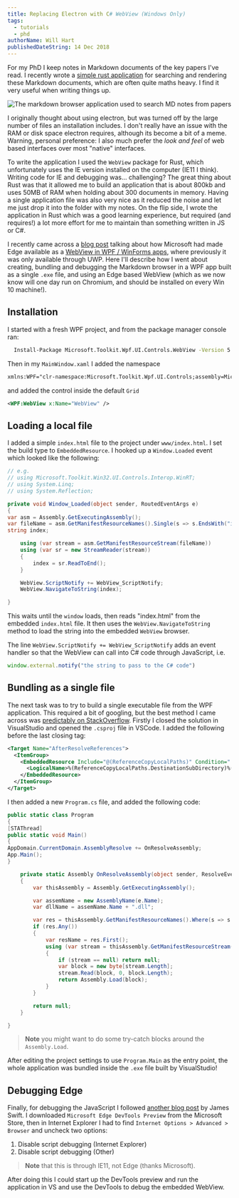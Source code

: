 ```yaml
---
title: Replacing Electron with C# WebView (Windows Only)
tags:
  - tutorials
  - phd
authorName: Will Hart
publishedDateString: 14 Dec 2018
---
```


For my PhD I keep notes in Markdown documents of the key papers I've read. I
recently wrote a [simple rust
application](https://github.com/will-hart/markdown-browser/) for searching and
rendering these Markdown documents, which are often quite maths heavy. I find it
very useful when writing things up.

![The markdown browser application used to search MD notes from papers](/images/markdownbrowser.png)

I originally thought about using electron, but was turned off by the large
number of files an installation includes. I don't really have an issue with the
RAM or disk space electron requires, although its become a bit of a meme.
Warning, personal preference: I also much prefer the _look and feel_ of web
based interfaces over most "native" interfaces.

To write the application I used the `WebView` package for Rust, which
unfortunately uses the IE version installed on the computer (IE11 I think).
Writing code for IE and debugging was... challenging? The great thing about Rust
was that it allowed me to build an application that is about 800kb and uses 50MB
of RAM when holding about 300 documents in memory. Having a single application
file was also very nice as it reduced the noise and let me just drop it into the
folder with my notes. On the flip side, I wrote the application in Rust which
was a good learning experience, but required (and requires!) a lot more effort
for me to maintain than something written in JS or C#.

I recently came across a [blog
post](https://docs.microsoft.com/en-au/windows/communitytoolkit/controls/wpf-winforms/webview)
talking about how Microsoft had made Edge available as a [WebView in WPF /
WinForms
apps](https://www.nuget.org/packages/Microsoft.Toolkit.Wpf.UI.Controls.WebView),
where previously it was only available through UWP. Here I'll describe how I
went about creating, bundling and debugging the Markdown browser in a WPF app
built as a single `.exe` file, and using an Edge based WebView (which as we now
know will one day run on Chromium, and should be installed on every Win 10
machine!).

## Installation

I started with a fresh WPF project, and from the package manager console ran:

```bash
  Install-Package Microsoft.Toolkit.Wpf.UI.Controls.WebView -Version 5.0.1
```

Then in my `MainWindow.xaml` I added the namespace

```XML
xmlns:WPF="clr-namespace:Microsoft.Toolkit.Wpf.UI.Controls;assembly=Microsoft.Toolkit.Wpf.UI.Controls.WebView"
```

and added the control inside the default `Grid`

```xml
<WPF:WebView x:Name="WebView" />
```

## Loading a local file

I added a simple `index.html` file to the project under `www/index.html`. I set the build type to `EmbeddedResource`. I hooked up a `Window.Loaded` event which looked like the following:

```cs
// e.g.
// using Microsoft.Toolkit.Win32.UI.Controls.Interop.WinRT;
// using System.Linq;
// using System.Reflection;

private void Window_Loaded(object sender, RoutedEventArgs e)
{
var asm = Assembly.GetExecutingAssembly();
var fileName = asm.GetManifestResourceNames().Single(s => s.EndsWith("index.html"));
string index;

    using (var stream = asm.GetManifestResourceStream(fileName))
    using (var sr = new StreamReader(stream))
    {
        index = sr.ReadToEnd();
    }

    WebView.ScriptNotify += WebView_ScriptNotify;
    WebView.NavigateToString(index);

}
```

This waits until the `window` loads, then reads "index.html" from the embedded
`index.html` file. It then uses the `WebView.NavigateToString` method to load
the string into the embedded `WebView` browser.

The line `WebView.ScriptNotify += WebView_ScriptNotify` adds an event handler so
that the WebView can call into C# code through JavaScript, i.e.

```javascript
window.external.notify("the string to pass to the C# code")
```

## Bundling as a single file

The next task was to try to build a single executable file from the WPF
application. This required a bit of googling, but the best method I came across
was [predictably on StackOverflow](https://stackoverflow.com/a/4995039/233608).
Firstly I closed the solution in VisualStudio and opened the `.csproj` file in
VSCode. I added the following before the last closing tag:

```xml
<Target Name="AfterResolveReferences">
  <ItemGroup>
    <EmbeddedResource Include="@(ReferenceCopyLocalPaths)" Condition="'%(ReferenceCopyLocalPaths.Extension)' == '.dll'">
      <LogicalName>%(ReferenceCopyLocalPaths.DestinationSubDirectory)%(ReferenceCopyLocalPaths.Filename)%(ReferenceCopyLocalPaths.Extension)</LogicalName>
    </EmbeddedResource>
  </ItemGroup>
</Target>
```

I then added a new `Program.cs` file, and added the following code:

```cs
public static class Program
{
[STAThread]
public static void Main()
{
AppDomain.CurrentDomain.AssemblyResolve += OnResolveAssembly;
App.Main();
}

    private static Assembly OnResolveAssembly(object sender, ResolveEventArgs e)
    {
        var thisAssembly = Assembly.GetExecutingAssembly();

        var assemName = new AssemblyName(e.Name);
        var dllName = assemName.Name + ".dll";

        var res = thisAssembly.GetManifestResourceNames().Where(s => s.EndsWith(dllName));
        if (res.Any())
        {
            var resName = res.First();
            using (var stream = thisAssembly.GetManifestResourceStream(resName))
            {
                if (stream == null) return null;
                var block = new byte[stream.Length];
                stream.Read(block, 0, block.Length);
                return Assembly.Load(block);
            }
        }

        return null;
    }

}
```

> **Note** you might want to do some try-catch blocks around the `Assembly.Load`.

After editing the project settings to use `Program.Main` as the entry point, the
whole application was bundled inside the `.exe` file built by VisualStudio!

## Debugging Edge

Finally, for debugging the JavaScript I followed [another blog
post](https://pspdfkit.com/blog/2018/edge-devtools-uwp/) by James Swift. I
downloaded `Microsoft Edge DevTools Preview` from the Microsoft Store, then in
Internet Explorer I had to find `Internet Options > Advanced > Browser` and
uncheck two options:

1. Disable script debugging (Internet Explorer)
2. Disable script debugging (Other)

> **Note** that this is through IE11, not Edge (thanks Microsoft).

After doing this I could start up the DevTools preview and run the application
in VS and use the DevTools to debug the embedded WebView.

